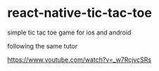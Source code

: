 # react-native-tic-tac-toe
simple tic tac toe game for ios and android

following the same tutor 

https://www.youtube.com/watch?v=_w7RcjvcSRs
